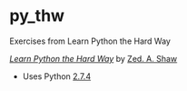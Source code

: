 # py_thw
Exercises from Learn Python the Hard Way

[*Learn Python the Hard Way*](http://learnpythonthehardway.org/) by [Zed. A. Shaw](https://github.com/zedshaw)

* Uses Python [2.7.4](https://www.python.org/downloads/release/python-274/)
